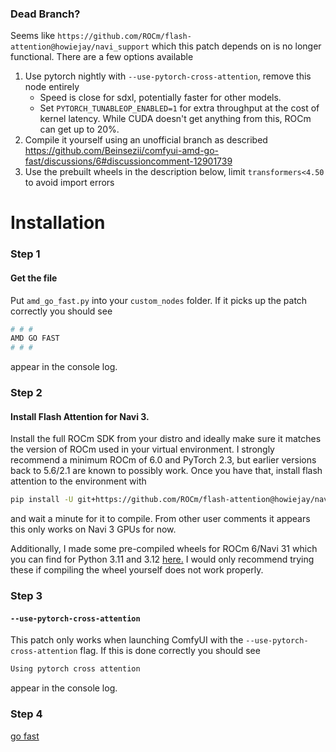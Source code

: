 ### Dead Branch?
Seems like `https://github.com/ROCm/flash-attention@howiejay/navi_support` which this patch depends on is no longer functional. There are a few options available

 1. Use pytorch nightly with `--use-pytorch-cross-attention`, remove this node entirely
    - Speed is close for sdxl, potentially faster for other models.
    - Set `PYTORCH_TUNABLEOP_ENABLED=1` for extra throughput at the cost of kernel latency. While CUDA doesn't get anything from this, ROCm can get up to 20%.
 2. Compile it yourself using an unofficial branch as described https://github.com/Beinsezii/comfyui-amd-go-fast/discussions/6#discussioncomment-12901739
 3. Use the prebuilt wheels in the description below, limit `transformers<4.50` to avoid import errors

# Installation
### Step 1
#### Get the file
Put `amd_go_fast.py` into your `custom_nodes` folder. If it picks up the patch correctly you should see
```sh
# # #
AMD GO FAST
# # #
```
appear in the console log.
### Step 2
#### Install Flash Attention for Navi 3.
Install the full ROCm SDK from your distro and ideally make sure it matches the version of ROCm used in your virtual environment.
I strongly recommend a minimum ROCm of 6.0 and PyTorch 2.3, but earlier versions back to 5.6/2.1 are known to possibly work.
Once you have that, install flash attention to the environment with
```sh
pip install -U git+https://github.com/ROCm/flash-attention@howiejay/navi_support
```
and wait a minute for it to compile. From other user comments it appears this only works on Navi 3 GPUs for now.

Additionally, I made some pre-compiled wheels for ROCm 6/Navi 31 which you can find for Python 3.11 and 3.12 [here.](https://github.com/Beinsezii/comfyui-amd-go-fast/issues/2#issuecomment-2103639275)
I would only recommend trying these if compiling the wheel yourself does not work properly.
### Step 3
#### `--use-pytorch-cross-attention`
This patch only works when launching ComfyUI with the `--use-pytorch-cross-attention` flag. If this is done correctly you should see
```sh
Using pytorch cross attention
```
appear in the console log.
### Step 4
[go fast](https://youtu.be/u_FRDqHT5y0)
